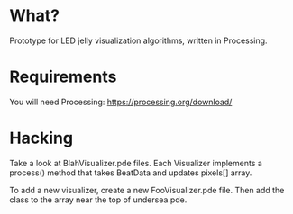 # What?

Prototype for LED jelly visualization algorithms, written in Processing.

# Requirements

You will need Processing: https://processing.org/download/

# Hacking

Take a look at BlahVisualizer.pde files. Each Visualizer implements
a process() method that takes BeatData and updates pixels[] array.

To add a new visualizer, create a new FooVisualizer.pde file. Then
add the class to the array near the top of undersea.pde.
